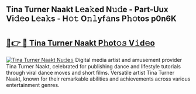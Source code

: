 ## Tina Turner Naakt L𝚎a𝚔ed N𝚞𝚍e - Part-Uux Vi𝚍𝚎o L𝚎a𝚔s - H𝚘𝚝 O𝚗𝚕yf𝚊ns P𝚑𝚘tos p0n6K

# <h2><a href="http://kf9orf0.oniu.top/?m=Tina+Turner+Naakt">🔗👉 🔴 Tina Turner Naakt P𝚑ot𝚘𝚜 V𝚒d𝚎o</a></h2>

[![Tina Turner Naakt Nu𝚍e𝚜](https://i.imgur.com/0qMVB7G.gif)](http://kf9orf0.oniu.top/?m=Tina+Turner+Naakt)
Digital media artist and amusement provider Tina Turner Naakt, celebrated for publishing dance and lifestyle tutorials through viral dance moves and short films. Versatile artist Tina Turner Naakt, known for their remarkable abilities and achievements across various entertainment genres.  
